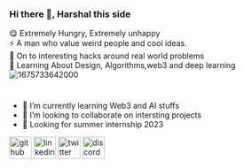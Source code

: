 ### Hi there 👋, Harshal this side


😋 Extremely Hungry, Extremely unhappy<br>
⚡️ A man who value weird people and cool ideas. <br>
🏴‍ On to interesting hacks around real world problems <br>
🧠 Learning About Design, Algorithms,web3 and deep learning <br>
![1675733642000](https://user-images.githubusercontent.com/92268499/217163110-06bd3af1-1d66-4777-89f8-ceb2d8ff1ce0.jpg)



# 


- 🌱 I’m currently learning Web3 and AI stuffs 
- 👯 I’m looking to collaborate on intersting projects 
- 🏴‍ Looking for summer internship 2023


[<img src='https://cdn.jsdelivr.net/npm/simple-icons@3.0.1/icons/github.svg' alt='github' height='40'>](https://github.com/harrrshall)  [<img src='https://cdn.jsdelivr.net/npm/simple-icons@3.0.1/icons/linkedin.svg' alt='linkedin' height='40'>](https://www.linkedin.com/in/harshalsinghcn/)  [<img src='https://cdn.jsdelivr.net/npm/simple-icons@3.0.1/icons/twitter.svg' alt='twitter' height='40'>](https://twitter.com/@HarshalsinghCN)  [<img src='https://cdn.jsdelivr.net/npm/simple-icons@3.0.1/icons/discord.svg' alt='discord' height='40'>](https://discord.com/channels/@Cyber_novas#8572)  



